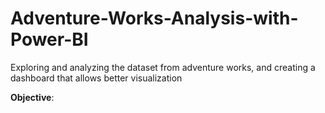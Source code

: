 # Adventure-Works-Analysis-with-Power-BI
Exploring and analyzing the dataset from adventure works, and creating a dashboard that allows better visualization

**Objective**:

